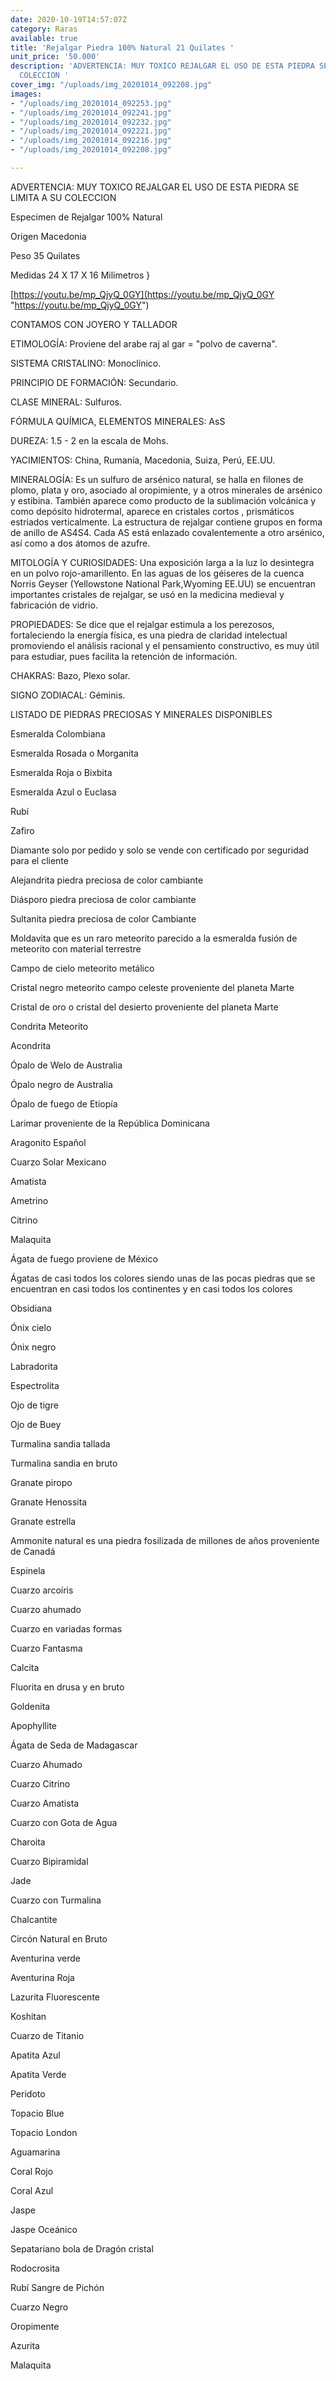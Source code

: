 ```yaml
---
date: 2020-10-19T14:57:07Z
category: Raras
available: true
title: 'Rejalgar Piedra 100% Natural 21 Quilates '
unit_price: '50.000'
description: 'ADVERTENCIA: MUY TOXICO REJALGAR EL USO DE ESTA PIEDRA SE LIMITA A SU
  COLECCION '
cover_img: "/uploads/img_20201014_092208.jpg"
images:
- "/uploads/img_20201014_092253.jpg"
- "/uploads/img_20201014_092241.jpg"
- "/uploads/img_20201014_092232.jpg"
- "/uploads/img_20201014_092221.jpg"
- "/uploads/img_20201014_092216.jpg"
- "/uploads/img_20201014_092208.jpg"

---
```

ADVERTENCIA: MUY TOXICO REJALGAR EL USO DE ESTA PIEDRA SE LIMITA A SU COLECCION 

Especimen de Rejalgar 100% Natural

Origen Macedonia 

Peso 35 Quilates

Medidas 24 X 17 X 16 Milímetros }

[https://youtu.be/mp_QjyQ_0GY](https://youtu.be/mp_QjyQ_0GY "https://youtu.be/mp_QjyQ_0GY")

CONTAMOS CON JOYERO Y TALLADOR

ETIMOLOGÍA: Proviene del arabe raj al gar = "polvo de caverna". 

SISTEMA CRISTALINO: Monoclínico.

PRINCIPIO DE FORMACIÓN: Secundario.

CLASE MINERAL: Sulfuros.

FÓRMULA QUÍMICA, ELEMENTOS MINERALES: AsS

DUREZA: 1.5 - 2 en la escala de Mohs.

YACIMIENTOS: China, Rumanía, Macedonia, Suiza, Perú, EE.UU.

MINERALOGÍA: Es un sulfuro de arsénico natural, se halla en filones de plomo, plata y oro, asociado al oropimiente, y a otros minerales de arsénico y estibina. También aparece como producto de la sublimación volcánica y como depósito hidrotermal, aparece en cristales cortos , prismáticos estriados verticalmente. La estructura de rejalgar contiene grupos en forma de anillo de AS4S4. Cada AS está enlazado covalentemente a otro arsénico, así como a dos átomos de azufre.

MITOLOGÍA Y CURIOSIDADES: Una exposición larga a la luz lo desintegra en un polvo rojo-amarillento. En las aguas de los géiseres de la cuenca Norris Geyser (Yellowstone National Park,Wyoming EE.UU) se encuentran importantes cristales de rejalgar, se usó en la medicina medieval y fabricación de vidrio.

PROPIEDADES: Se dice que el rejalgar estimula a los perezosos, fortaleciendo la energía física, es una piedra de claridad intelectual promoviendo el análisis racional y el pensamiento constructivo, es muy útil para estudiar, pues facilita la retención de información.

CHAKRAS: Bazo, Plexo solar.

SIGNO ZODIACAL: Géminis.

LISTADO DE PIEDRAS PRECIOSAS Y MINERALES DISPONIBLES 

Esmeralda Colombiana 

Esmeralda Rosada o Morganita

Esmeralda Roja o Bixbita

Esmeralda Azul o Euclasa 

Rubí 

Zafiro 

Diamante solo por pedido y solo se vende con certificado por seguridad para el cliente

Alejandrita piedra preciosa de color cambiante 

Diásporo piedra preciosa de color cambiante 

Sultanita piedra preciosa de color Cambiante 

Moldavita que es un raro meteorito parecido a la esmeralda fusión de meteorito con material terrestre 

Campo de cielo meteorito metálico 

Cristal negro meteorito campo celeste proveniente del planeta Marte 

Cristal de oro o cristal del desierto proveniente del planeta Marte 

Condrita Meteorito 

Acondrita 

Ópalo de Welo de Australia 

Ópalo negro de Australia 

Ópalo de fuego de Etiopía 

Larimar proveniente de la República Dominicana 

Aragonito Español 

Cuarzo Solar Mexicano 

Amatista 

Ametrino 

Citrino 

Malaquita 

Ágata de fuego proviene de México 

Ágatas de casi todos los colores siendo unas de las pocas piedras que se encuentran en casi todos los continentes y en casi todos los colores 

Obsidiana 

Ónix cielo 

Ónix negro 

Labradorita 

Espectrolita

Ojo de tigre 

Ojo de Buey

Turmalina sandia tallada 

Turmalina sandia en bruto 

Granate piropo 

Granate Henossita

Granate estrella 

Ammonite natural es una piedra fosilizada de millones de años proveniente de Canadá 

Espinela 

Cuarzo arcoíris 

Cuarzo ahumado 

Cuarzo en variadas formas 

Cuarzo Fantasma 

Calcita 

Fluorita en drusa y en bruto 

Goldenita 

Apophyllite 

Ágata de Seda de Madagascar 

Cuarzo Ahumado 

Cuarzo Citrino 

Cuarzo Amatista 

Cuarzo con Gota de Agua 

Charoita 

Cuarzo Bipiramidal 

Jade 

Cuarzo con Turmalina

Chalcantite

Circón Natural en Bruto

Aventurina verde 

Aventurina Roja

Lazurita Fluorescente 

Koshitan

Cuarzo de Titanio 

Apatita Azul 

Apatita Verde 

Peridoto

Topacio Blue 

Topacio London 

Aguamarina

Coral Rojo

Coral Azul 

Jaspe 

Jaspe Oceánico 

Sepatariano bola de Dragón cristal 

Rodocrosita 

Rubí Sangre de Pichón

Cuarzo Negro

Oropimente 

Azurita 

Malaquita